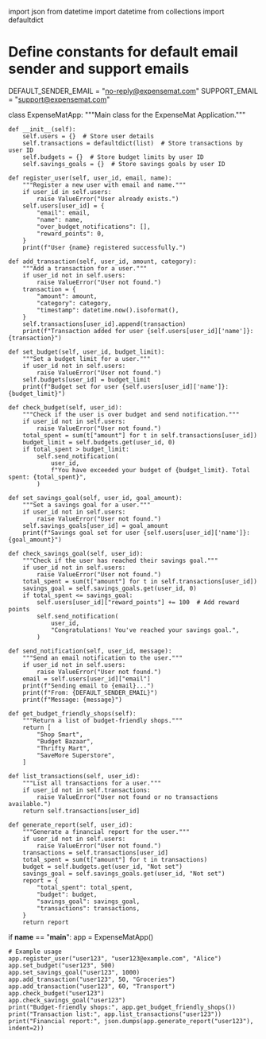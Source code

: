 import json
from datetime import datetime
from collections import defaultdict

# Define constants for default email sender and support emails
DEFAULT_SENDER_EMAIL = "no-reply@expensemat.com"
SUPPORT_EMAIL = "support@expensemat.com"

class ExpenseMatApp:
    """Main class for the ExpenseMat Application."""

    def __init__(self):
        self.users = {}  # Store user details
        self.transactions = defaultdict(list)  # Store transactions by user ID
        self.budgets = {}  # Store budget limits by user ID
        self.savings_goals = {}  # Store savings goals by user ID

    def register_user(self, user_id, email, name):
        """Register a new user with email and name."""
        if user_id in self.users:
            raise ValueError("User already exists.")
        self.users[user_id] = {
            "email": email,
            "name": name,
            "over_budget_notifications": [],
            "reward_points": 0,
        }
        print(f"User {name} registered successfully.")

    def add_transaction(self, user_id, amount, category):
        """Add a transaction for a user."""
        if user_id not in self.users:
            raise ValueError("User not found.")
        transaction = {
            "amount": amount,
            "category": category,
            "timestamp": datetime.now().isoformat(),
        }
        self.transactions[user_id].append(transaction)
        print(f"Transaction added for user {self.users[user_id]['name']}: {transaction}")

    def set_budget(self, user_id, budget_limit):
        """Set a budget limit for a user."""
        if user_id not in self.users:
            raise ValueError("User not found.")
        self.budgets[user_id] = budget_limit
        print(f"Budget set for user {self.users[user_id]['name']}: {budget_limit}")

    def check_budget(self, user_id):
        """Check if the user is over budget and send notification."""
        if user_id not in self.users:
            raise ValueError("User not found.")
        total_spent = sum(t["amount"] for t in self.transactions[user_id])
        budget_limit = self.budgets.get(user_id, 0)
        if total_spent > budget_limit:
            self.send_notification(
                user_id,
                f"You have exceeded your budget of {budget_limit}. Total spent: {total_spent}",
            )

    def set_savings_goal(self, user_id, goal_amount):
        """Set a savings goal for a user."""
        if user_id not in self.users:
            raise ValueError("User not found.")
        self.savings_goals[user_id] = goal_amount
        print(f"Savings goal set for user {self.users[user_id]['name']}: {goal_amount}")

    def check_savings_goal(self, user_id):
        """Check if the user has reached their savings goal."""
        if user_id not in self.users:
            raise ValueError("User not found.")
        total_spent = sum(t["amount"] for t in self.transactions[user_id])
        savings_goal = self.savings_goals.get(user_id, 0)
        if total_spent <= savings_goal:
            self.users[user_id]["reward_points"] += 100  # Add reward points
            self.send_notification(
                user_id,
                "Congratulations! You've reached your savings goal.",
            )

    def send_notification(self, user_id, message):
        """Send an email notification to the user."""
        if user_id not in self.users:
            raise ValueError("User not found.")
        email = self.users[user_id]["email"]
        print(f"Sending email to {email}...")
        print(f"From: {DEFAULT_SENDER_EMAIL}")
        print(f"Message: {message}")

    def get_budget_friendly_shops(self):
        """Return a list of budget-friendly shops."""
        return [
            "Shop Smart",
            "Budget Bazaar",
            "Thrifty Mart",
            "SaveMore Superstore",
        ]

    def list_transactions(self, user_id):
        """List all transactions for a user."""
        if user_id not in self.transactions:
            raise ValueError("User not found or no transactions available.")
        return self.transactions[user_id]

    def generate_report(self, user_id):
        """Generate a financial report for the user."""
        if user_id not in self.users:
            raise ValueError("User not found.")
        transactions = self.transactions[user_id]
        total_spent = sum(t["amount"] for t in transactions)
        budget = self.budgets.get(user_id, "Not set")
        savings_goal = self.savings_goals.get(user_id, "Not set")
        report = {
            "total_spent": total_spent,
            "budget": budget,
            "savings_goal": savings_goal,
            "transactions": transactions,
        }
        return report

if __name__ == "__main__":
    app = ExpenseMatApp()

    # Example usage
    app.register_user("user123", "user123@example.com", "Alice")
    app.set_budget("user123", 500)
    app.set_savings_goal("user123", 1000)
    app.add_transaction("user123", 50, "Groceries")
    app.add_transaction("user123", 60, "Transport")
    app.check_budget("user123")
    app.check_savings_goal("user123")
    print("Budget-friendly shops:", app.get_budget_friendly_shops())
    print("Transaction list:", app.list_transactions("user123"))
    print("Financial report:", json.dumps(app.generate_report("user123"), indent=2))
